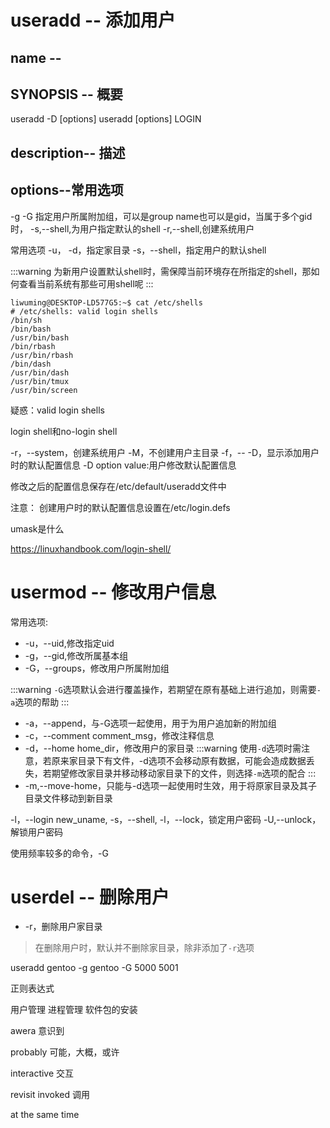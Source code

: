 
# useradd -- 添加用户

## name -- 


## SYNOPSIS -- 概要
useradd -D [options]
useradd [options] LOGIN


## description-- 描述


## options--常用选项 



-g 
-G 指定用户所属附加组，可以是group name也可以是gid，当属于多个gid时，
-s,--shell,为用户指定默认的shell
-r,--shell,创建系统用户



常用选项
-u，
-d，指定家目录
-s，--shell，指定用户的默认shell

:::warning
为新用户设置默认shell时，需保障当前环境存在所指定的shell，那如何查看当前系统有那些可用shell呢
:::


```shell
liwuming@DESKTOP-LD577G5:~$ cat /etc/shells
# /etc/shells: valid login shells
/bin/sh
/bin/bash
/usr/bin/bash
/bin/rbash
/usr/bin/rbash
/bin/dash
/usr/bin/dash
/usr/bin/tmux
/usr/bin/screen
```

疑惑：valid login shells


login shell和no-login shell



-r，--system，创建系统用户
-M，不创建用户主目录
-f，--
-D，显示添加用户时的默认配置信息
-D option value:用户修改默认配置信息

修改之后的配置信息保存在/etc/default/useradd文件中



注意：
创建用户时的默认配置信息设置在/etc/login.defs




umask是什么



https://linuxhandbook.com/login-shell/





# usermod -- 修改用户信息

常用选项:
- -u，--uid,修改指定uid
- -g，--gid,修改所属基本组
- -G，--groups，修改用户所属附加组

:::warning
`-G`选项默认会进行覆盖操作，若期望在原有基础上进行追加，则需要`-a`选项的帮助
:::
- -a，--append，与-G选项一起使用，用于为用户追加新的附加组
- -c，--comment comment_msg，修改注释信息
- -d，--home home_dir，修改用户的家目录
:::warning
使用`-d`选项时需注意，若原来家目录下有文件，-d选项不会移动原有数据，可能会造成数据丢失，若期望修改家目录并移动移动家目录下的文件，则选择`-m`选项的配合
:::
- -m,--move-home，只能与-d选项一起使用时生效，用于将原家目录及其子目录文件移动到新目录


-l，--login new_uname,
-s，--shell,
-l，--lock，锁定用户密码
-U,--unlock，解锁用户密码



使用频率较多的命令，-G



# userdel -- 删除用户
- -r，删除用户家目录
> 在删除用户时，默认并不删除家目录，除非添加了`-r`选项





useradd gentoo -g gentoo -G 5000 5001




正则表达式

用户管理
进程管理
软件包的安装













awera 意识到

probably 可能，大概，或许


interactive 交互


revisit
invoked 调用
 
at the same time

